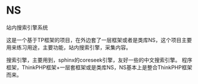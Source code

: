 NS
==
站内搜索引擎系统

这是一个基于TP框架的项目，在外边套了一层框架或者是类库NS，这个项目主要用来练习用途，主要功能，站内搜索引擎，采集内容。

搜索引擎，主要用到，sphinx的coreseek引擎，友好一些的中文搜索引擎。
程序框架，ThinkPHP框架+一层套框架或是类库NS，NS基本上是整合ThinkPHP框架而来。

